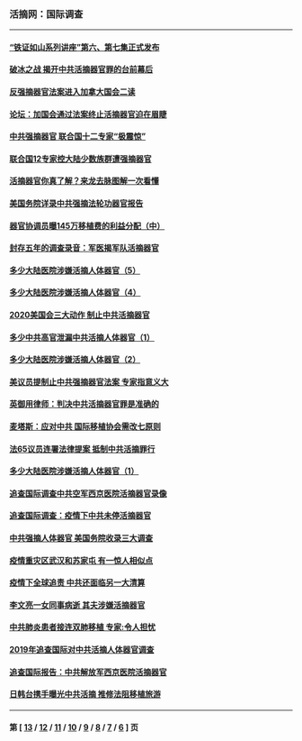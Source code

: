 ### 活摘网：国际调查
---
#### [“铁证如山系列讲座”第六、第七集正式发布](../../pages/nf5947/n13106287.md?08040430) 
#### [破冰之战 揭开中共活摘器官罪的台前幕后](../../pages/nf5947/n13082457.md?08040430) 
#### [反强摘器官法案进入加拿大国会二读](../../pages/nf5947/n13033450.md?08040430) 
#### [论坛：加国会通过法案终止活摘器官迫在眉睫](../../pages/nf5947/n13029839.md?08040430) 
#### [中共强摘器官 联合国十二专家“极震惊”](../../pages/nf5947/n13024313.md?08040430) 
#### [联合国12专家控大陆少数族群遭强摘器官](../../pages/nf5947/n13023877.md?08040430) 
#### [活摘器官你真了解？来龙去脉图解一次看懂](../../pages/nf5947/n13013820.md?08040430) 
#### [美国务院详录中共强摘法轮功器官报告](../../pages/nf5947/n12944519.md?08040430) 
#### [器官协调员曝145万移植费的利益分配（中）](../../pages/nf5947/n12894547.md?08040430) 
#### [封存五年的调查录音：军医揭军队活摘器官](../../pages/nf5947/n12798692.md?08040430) 
#### [多少大陆医院涉嫌活摘人体器官（5）](../../pages/nf5947/n12768383.md?08040430) 
#### [多少大陆医院涉嫌活摘人体器官（4）](../../pages/nf5947/n12664434.md?08040430) 
#### [2020美国会三大动作 制止中共活摘器官](../../pages/nf5947/n12682004.md?08040430) 
#### [多少中共高官泄漏中共活摘人体器官（1）](../../pages/nf5947/n12671234.md?08040430) 
#### [多少大陆医院涉嫌活摘人体器官（2）](../../pages/nf5947/n12655589.md?08040430) 
#### [美议员提制止中共强摘器官法案 专家指意义大](../../pages/nf5947/n12630561.md?08040430) 
#### [英御用律师：判决中共活摘器官罪是准确的](../../pages/nf5947/n12580740.md?08040430) 
#### [麦塔斯：应对中共 国际移植协会需改七原则](../../pages/nf5947/n12514711.md?08040430) 
#### [法65议员连署法律提案 抵制中共活摘罪行](../../pages/nf5947/n12437047.md?08040430) 
#### [多少大陆医院涉嫌活摘人体器官（1）](../../pages/nf5947/n12414284.md?08040430) 
#### [追查国际调查中共空军西京医院活摘器官录像](../../pages/nf5947/n12348837.md?08040430) 
#### [追查国际调查：疫情下中共未停活摘器官](../../pages/nf5947/n12273415.md?08040430) 
#### [中共强摘人体器官 美国务院收录三大调查](../../pages/nf5947/n12181488.md?08040430) 
#### [疫情重灾区武汉和苏家屯 有一惊人相似点](../../pages/nf5947/n12150824.md?08040430) 
#### [疫情下全球追责 中共还面临另一大清算](../../pages/nf5947/n12070397.md?08040430) 
#### [李文亮一女同事病逝 其夫涉嫌活摘器官](../../pages/nf5947/n11957882.md?08040430) 
#### [中共肺炎患者接连双肺移植 专家:令人担忧](../../pages/nf5947/n11945516.md?08040430) 
#### [2019年追查国际对中共活摘人体器官调查](../../pages/nf5947/n11917733.md?08040430) 
#### [追查国际报告：中共解放军西京医院活摘器官](../../pages/nf5947/n11838359.md?08040430) 
#### [日韩台携手曝光中共活摘 推修法阻移植旅游](../../pages/nf5947/n11712046.md?08040430) 

---
#### 第 [ [13](./13.md?08040430) / [12](./12.md?08040430) / [11](./11.md?08040430) / [10](./10.md?08040430) / [9](./9.md?08040430) / [8](./8.md?08040430) / [7](./7.md?08040430) / [6](./6.md?08040430) ] 页
